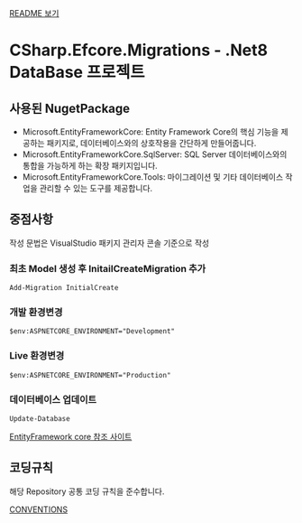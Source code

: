 [README 보기](../README.md)

# CSharp.Efcore.Migrations - .Net8 DataBase 프로젝트


## 사용된 NugetPackage
- Microsoft.EntityFrameworkCore: Entity Framework Core의 핵심 기능을 제공하는 패키지로, 데이터베이스와의 상호작용을 간단하게 만들어줍니다.
- Microsoft.EntityFrameworkCore.SqlServer: SQL Server 데이터베이스와의 통합을 가능하게 하는 확장 패키지입니다.
- Microsoft.EntityFrameworkCore.Tools: 마이그레이션 및 기타 데이터베이스 작업을 관리할 수 있는 도구를 제공합니다.

## 중점사항
작성 문법은 VisualStudio 패키지 관리자 콘솔 기준으로 작성 

### 최초 Model 생성 후 InitailCreateMigration 추가 
```
Add-Migration InitialCreate
```
### 개발 환경변경
```
$env:ASPNETCORE_ENVIRONMENT="Development"
```
### Live 환경변경
```
$env:ASPNETCORE_ENVIRONMENT="Production"
```
### 데이터베이스 업데이트
```
Update-Database
```


[EntityFramework core 참조 사이트](https://learn.microsoft.com/ko-kr/ef/core/managing-schemas/migrations/?tabs=dotnet-core-cli)
## 코딩규칙
해당 Repository 공통 코딩 규칙을 준수합니다.

[CONVENTIONS](CONVENTIONS.md)
